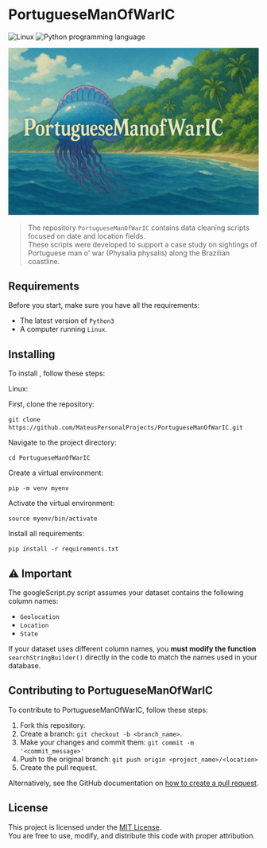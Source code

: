 # PortugueseManOfWarIC

![Linux](https://img.shields.io/badge/Linux-E34F26?style=for-the-badge&logo=linux&logoColor=black)
![Python programming language](https://img.shields.io/badge/python-3670A0?style=for-the-badge&logo=python&logoColor=ffdd54)

<div align="center">
<img src="repoImage.png" alt="PortugueseManOfWarIC Project image">
</div>

>The repository `PortugueseManOfWarIC` contains data cleaning scripts focused on date and location fields.  
These scripts were developed to support a case study on sightings of Portuguese man o' war (Physalia physalis) along the Brazilian coastline.

## Requirements

Before you start,  make sure you have all the requirements:

- The latest version of `Python3`
- A computer running `Linux`.

## Installing <PortugueseManOfWarIC>

To install <PortugueseManOfWarIC>, follow these steps:

Linux:

First, clone the repository:

```
git clone https://github.com/MateusPersonalProjects/PortugueseManOfWarIC.git
```

Navigate to the project directory:
```
cd PortugueseManOfWarIC
```

Create a virtual environment:
```
pip -m venv myenv
```

Activate the virtual environment:
``` 
source myenv/bin/activate
```

Install all requirements:
```
pip install -r requirements.txt
```

## ⚠️ Important

The googleScript.py script assumes your dataset contains the following column names:

- `Geolocation`
- `Location`
- `State`

If your dataset uses different column names, you **must modify the function** `searchStringBuilder()` directly in the code to match the names used in your database.


## Contributing to PortugueseManOfWarIC

To contribute to PortugueseManOfWarIC, follow these steps:

1. Fork this repository.
2. Create a branch: `git checkout -b <branch_name>`.
3. Make your changes and commit them: `git commit -m '<commit_message>'`
4. Push to the original branch: `git push origin <project_name>/<location>`
5. Create the pull request.

Alternatively, see the GitHub documentation on [how to create a pull request](https://help.github.com/en/github/collaborating-with-issues-and-pull-requests/creating-a-pull-request).

## License

This project is licensed under the [MIT License](LICENSE).  
You are free to use, modify, and distribute this code with proper attribution.
